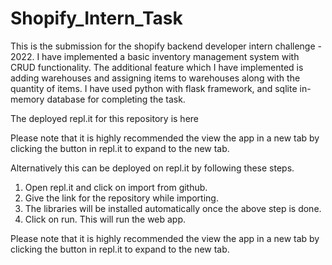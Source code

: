 # Shopify_Intern_Task

This is the submission for the shopify backend developer intern challenge - 2022.
I have implemented a basic inventory management system with CRUD functionality.
The additional feature which I have implemented is adding warehouses and assigning items to warehouses along with the quantity of items.
I have used python with flask framework, and sqlite in-memory database for completing the task.

The deployed repl.it for this repository is here
<!-- Add link when deployed. -->
Please note that it is highly recommended the view the app in a new tab by clicking the button in repl.it to expand to the new tab.
<!-- Add image from replit -->

Alternatively this can be deployed on repl.it by following these steps.
1. Open repl.it and click on import from github.
2. Give the link for the repository while importing.
3. The libraries will be installed automatically once the above step is done.
4. Click on run. This will run the web app.

Please note that it is highly recommended the view the app in a new tab by clicking the button in repl.it to expand to the new tab.
<!-- Add image from replit. -->
